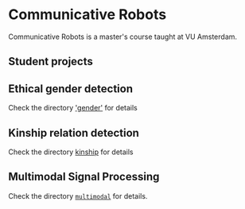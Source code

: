 # Communicative Robots

Communicative Robots is a master's course taught at VU Amsterdam.

## Student projects

## Ethical gender detection
Check the directory ['gender'](https://github.com/cltl/ma-communicative-robots/tree/master/projects/gender) for details 

## Kinship relation detection
Check the directory [kinship](https://github.com/cltl/ma-communicative-robots/tree/master/projects/kinship) for details 
 
## Multimodal Signal Processing

Check the directory [`multimodal`](https://github.com/cltl/ma-communicative-robots/tree/master/projects/multimodal) for details.
